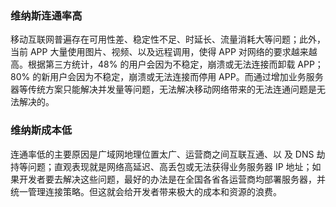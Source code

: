 
### 维纳斯连通率高
移动互联网普遍存在可用性差、稳定性不足、时延长、流量消耗大等问题；此外，当前 APP 大量使用图片、视频、以及远程调用，使得 APP 对网络的要求越来越高。根据第三方统计，48% 的用户会因为不稳定，崩溃或无法连接而卸载 APP；80% 的新用户会因为不稳定，崩溃或无法连接而停用 APP。而通过增加业务服务器等传统方案只能解决并发量等问题，无法解决移动网络带来的无法连通问题是无法解决的。

### 维纳斯成本低
连通率低的主要原因是广域网地理位置太广、运营商之间互联互通、以 及 DNS 劫持等问题；直观表现就是网络高延迟、高丢包或无法获得业务服务器 IP 地址；如果开发者要去解决这些问题，最好的办法是在全国各省各运营商均部署服务器，并统一管理连接策略。但这就会给开发者带来极大的成本和资源的浪费。
